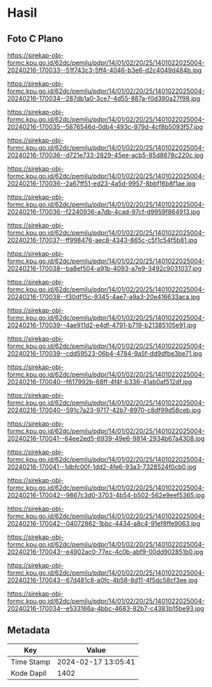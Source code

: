 # Hasil

## Foto C Plano

https://sirekap-obj-formc.kpu.go.id/62dc/pemilu/pdpr/14/01/02/20/25/1401022025004-20240216-170033--51f743c3-5ff4-4046-b3e6-d2c4049d484b.jpg

https://sirekap-obj-formc.kpu.go.id/62dc/pemilu/pdpr/14/01/02/20/25/1401022025004-20240216-170034--287db1a0-3ce7-4d55-887a-f0d390a27f98.jpg

https://sirekap-obj-formc.kpu.go.id/62dc/pemilu/pdpr/14/01/02/20/25/1401022025004-20240216-170035--5876546d-0db4-493c-979d-4cf8b5093f57.jpg

https://sirekap-obj-formc.kpu.go.id/62dc/pemilu/pdpr/14/01/02/20/25/1401022025004-20240216-170036--d721e733-2829-45ee-acb5-85d8678c220c.jpg

https://sirekap-obj-formc.kpu.go.id/62dc/pemilu/pdpr/14/01/02/20/25/1401022025004-20240216-170036--2a67ff51-ed23-4a5d-9957-8bbf16b8f1ae.jpg

https://sirekap-obj-formc.kpu.go.id/62dc/pemilu/pdpr/14/01/02/20/25/1401022025004-20240216-170036--f2240936-a7db-4cad-97cf-d9959f864913.jpg

https://sirekap-obj-formc.kpu.go.id/62dc/pemilu/pdpr/14/01/02/20/25/1401022025004-20240216-170037--ff998476-aec8-4343-865c-c5f1c54f5b81.jpg

https://sirekap-obj-formc.kpu.go.id/62dc/pemilu/pdpr/14/01/02/20/25/1401022025004-20240216-170038--ba8ef504-a91b-4093-a7e9-3492c9031037.jpg

https://sirekap-obj-formc.kpu.go.id/62dc/pemilu/pdpr/14/01/02/20/25/1401022025004-20240216-170038--f30df15c-9345-4ae7-a9a3-20e416633aca.jpg

https://sirekap-obj-formc.kpu.go.id/62dc/pemilu/pdpr/14/01/02/20/25/1401022025004-20240216-170039--4ae911d2-e4df-4791-b719-b21385105e91.jpg

https://sirekap-obj-formc.kpu.go.id/62dc/pemilu/pdpr/14/01/02/20/25/1401022025004-20240216-170039--cdd59523-06b4-4784-9a5f-dd9dfbe3be71.jpg

https://sirekap-obj-formc.kpu.go.id/62dc/pemilu/pdpr/14/01/02/20/25/1401022025004-20240216-170040--f617992b-68ff-4f4f-b336-41ab0af512df.jpg

https://sirekap-obj-formc.kpu.go.id/62dc/pemilu/pdpr/14/01/02/20/25/1401022025004-20240216-170040--591c7a23-9717-42b7-8970-c8df99d58ceb.jpg

https://sirekap-obj-formc.kpu.go.id/62dc/pemilu/pdpr/14/01/02/20/25/1401022025004-20240216-170041--64ee2ed5-6939-49e6-9814-2934b67a4308.jpg

https://sirekap-obj-formc.kpu.go.id/62dc/pemilu/pdpr/14/01/02/20/25/1401022025004-20240216-170041--1dbfc00f-1dd2-4fe6-93a3-7328524f0cb0.jpg

https://sirekap-obj-formc.kpu.go.id/62dc/pemilu/pdpr/14/01/02/20/25/1401022025004-20240216-170042--9867c3d0-3703-4b54-b502-562e9eef5365.jpg

https://sirekap-obj-formc.kpu.go.id/62dc/pemilu/pdpr/14/01/02/20/25/1401022025004-20240216-170042--04072862-1bbc-4434-a8c4-91ef8ffe9063.jpg

https://sirekap-obj-formc.kpu.go.id/62dc/pemilu/pdpr/14/01/02/20/25/1401022025004-20240216-170043--e4902ac0-77ec-4c0b-abf9-00dd902851b0.jpg

https://sirekap-obj-formc.kpu.go.id/62dc/pemilu/pdpr/14/01/02/20/25/1401022025004-20240216-170043--67d481c8-a0fc-4b58-8d11-4f5dc58cf3ee.jpg

https://sirekap-obj-formc.kpu.go.id/62dc/pemilu/pdpr/14/01/02/20/25/1401022025004-20240216-170034--e533166a-4bbc-4683-82b7-c4383b15be93.jpg


## Metadata

| Key        | Value               |
| ---------- | ------------------- |
| Time Stamp | 2024-02-17 13:05:41 |
| Kode Dapil | 1402                |



